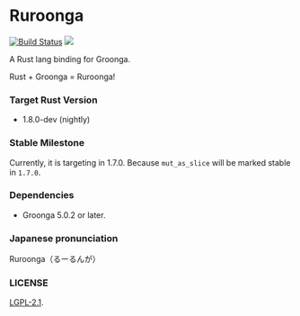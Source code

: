 Ruroonga
===
[![Build Status](https://travis-ci.org/cosmo0920/ruroonga.svg?branch=master)](https://travis-ci.org/cosmo0920/ruroonga)
[![](http://meritbadge.herokuapp.com/ruroonga)](https://crates.io/crates/ruroonga)

A Rust lang binding for Groonga.

Rust + Groonga = Ruroonga!

### Target Rust Version

* 1.8.0-dev (nightly)

### Stable Milestone

Currently, it is targeting in 1.7.0. Because `mut_as_slice` will be marked stable in `1.7.0`.

### Dependencies

* Groonga 5.0.2 or later.

### Japanese pronunciation

Ruroonga（るーるんが）

### LICENSE

[LGPL-2.1](LICENSE).
